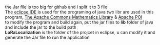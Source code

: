 the Jar file is too big for github and i split it to 3 file  
The [eclipse IDE](https://www.eclipse.org/) is used for the programing of java 
two libr are used in this program, [The Apache Commons Mathematics Library](https://commons.apache.org/proper/commons-math/) & [Apache POI](https://poi.apache.org/)  
to modify the program and build again, put the jar files to **lib** folder of java and include the jar to the build path  
**LoRaLocalization** is the folder of the projcet in eclipse, u can modify it and generate the Jar file to run the application
